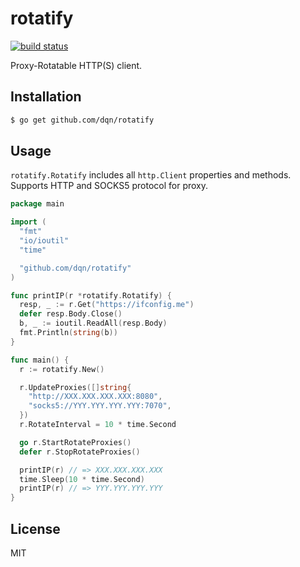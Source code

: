 # rotatify

[![build status](https://github.com/dqn/rotatify/workflows/build/badge.svg)](https://github.com/dqn/rotatify/actions)

Proxy-Rotatable HTTP(S) client.

## Installation

```bash
$ go get github.com/dqn/rotatify
```

## Usage

`rotatify.Rotatify` includes all `http.Client` properties and methods. Supports HTTP and SOCKS5 protocol for proxy.

```go
package main

import (
  "fmt"
  "io/ioutil"
  "time"

  "github.com/dqn/rotatify"
)

func printIP(r *rotatify.Rotatify) {
  resp, _ := r.Get("https://ifconfig.me")
  defer resp.Body.Close()
  b, _ := ioutil.ReadAll(resp.Body)
  fmt.Println(string(b))
}

func main() {
  r := rotatify.New()

  r.UpdateProxies([]string{
    "http://XXX.XXX.XXX.XXX:8080",
    "socks5://YYY.YYY.YYY.YYY:7070",
  })
  r.RotateInterval = 10 * time.Second

  go r.StartRotateProxies()
  defer r.StopRotateProxies()

  printIP(r) // => XXX.XXX.XXX.XXX
  time.Sleep(10 * time.Second)
  printIP(r) // => YYY.YYY.YYY.YYY
}

```

## License

MIT
